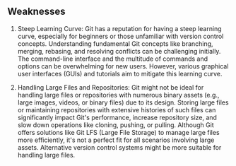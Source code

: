 ## Weaknesses

1. Steep Learning Curve:
Git has a reputation for having a steep learning curve, especially for beginners or those unfamiliar with version control concepts. Understanding fundamental Git concepts like branching, merging, rebasing, and resolving conflicts can be challenging initially. The command-line interface and the multitude of commands and options can be overwhelming for new users. However, various graphical user interfaces (GUIs) and tutorials aim to mitigate this learning curve.

2. Handling Large Files and Repositories:
Git might not be ideal for handling large files or repositories with numerous binary assets (e.g., large images, videos, or binary files) due to its design. Storing large files or maintaining repositories with extensive histories of such files can significantly impact Git's performance, increase repository size, and slow down operations like cloning, pushing, or pulling. Although Git offers solutions like Git LFS (Large File Storage) to manage large files more efficiently, it's not a perfect fit for all scenarios involving large assets. Alternative version control systems might be more suitable for handling large files.